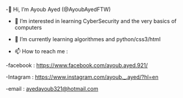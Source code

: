-👋 Hi, I’m Ayoub Ayed (@AyoubAyedFTW)
 
- 👀 I’m interested in learning CyberSecurity and the very basics of computers
 
- 🌱 I’m currently learning algorithmes and python/css3/html

- 📫 How to reach me :
 
-facebook : https://www.facebook.com/ayoub.ayed.921/

-Intagram : https://www.instagram.com/ayoub._.ayed/?hl=en

-email : ayedayoub321@hotmail.com
